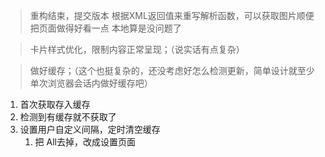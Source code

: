 > 重构结束，提交版本
> 根据XML返回值来重写解析函数，可以获取图片顺便把页面做得好看一点
本地算是没问题了


> 卡片样式优化，限制内容正常呈现；（说实话有点复杂）

> 做好缓存；（这个也挺复杂的，还没考虑好怎么检测更新，简单设计就至少单次浏览器会话内做好缓存吧）
1. 首次获取存入缓存
2. 检测到有缓存就不获取了
3. 设置用户自定义间隔，定时清空缓存
   1. 把 All去掉，改成设置页面